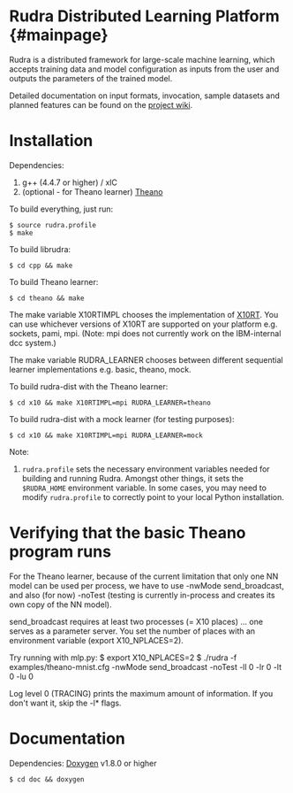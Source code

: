 # Rudra Distributed Learning Platform                         {#mainpage}

Rudra is a distributed framework for large-scale machine learning, which accepts training data and model configuration as inputs from the user and outputs the parameters of the trained model.

Detailed documentation on input formats, invocation, sample datasets and planned features can be found on the [project wiki](https://github.com/saraswat/rudra-dist/wiki).

# Installation

Dependencies:

1. g++ (4.4.7 or higher) / xlC
2. (optional - for Theano learner) [Theano](http://deeplearning.net/software/theano/)

To build everything, just run:

    $ source rudra.profile
    $ make

To build librudra:

    $ cd cpp && make

To build Theano learner:

    $ cd theano && make

The make variable X10RTIMPL chooses the implementation of 
[X10RT](http://x10-lang.org/documentation/x10rt.html). You can use whichever
versions of X10RT are supported on your platform e.g. sockets, pami, mpi.
(Note: mpi does not currently work on the IBM-internal dcc system.)

The make variable RUDRA_LEARNER chooses between different sequential learner
implementations e.g. basic, theano, mock.

To build rudra-dist with the Theano learner:

    $ cd x10 && make X10RTIMPL=mpi RUDRA_LEARNER=theano

To build rudra-dist with a mock learner (for testing purposes):

    $ cd x10 && make X10RTIMPL=mpi RUDRA_LEARNER=mock

Note:

1. `rudra.profile` sets the necessary environment variables needed for building and running Rudra. Amongst other things, it sets the `$RUDRA_HOME` environment variable. In some cases, you may need to modify `rudra.profile` to correctly point to your local Python installation. 

# Verifying that the basic Theano program runs

For the Theano learner, because of the current limitation that only one NN model can be used per process, we have to use -nwMode send_broadcast, and also (for now) -noTest (testing is currently in-process and creates its own copy of the NN model). 

send_broadcast requires at least two processes (= X10 places) ... one serves as a parameter server. You set the number of places with an environment variable (export X10_NPLACES=2). 

Try running with mlp.py:
    $ export X10_NPLACES=2
    $ ./rudra -f examples/theano-mnist.cfg -nwMode send_broadcast -noTest -ll 0 -lr 0 -lt 0  -lu 0 

Log level 0 (TRACING) prints the maximum amount of information. If you don't want it, skip the -l* flags.

# Documentation

Dependencies: [Doxygen](http://www.stack.nl/~dimitri/doxygen/) v1.8.0 or higher

    $ cd doc && doxygen
